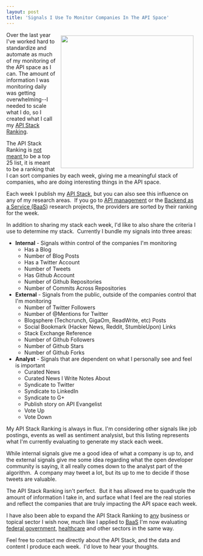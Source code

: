 ```yaml
---
layout: post
title: 'Signals I Use To Monitor Companies In The API Space'
---
```

<p><a href="http://theapistack.com" target="_blank"><img style="padding: 10px;" src="http://kinlane-productions.s3.amazonaws.com/api-stack/api-stack-logo.png" alt="" width="350" align="right" /></a></p>
<p>Over the last year I've worked hard to standardize and automate as much of my monitoring of the API space as I can. The amount of information I was monitoring daily was getting overwhelming--I needed to scale what I do, so I created what I call my <a href="http://theapistack.com/ranking.html">API Stack Ranking</a>.</p>
<p>The API Stack Ranking is <span style="text-decoration: underline;">not meant </span>to be a top 25 list, it is meant to be a ranking that I can sort companies by each week, giving me a meaningful stack of companies, who are doing interesting things in the API space.</p>
<p>Each week I publish my <a href="http://theapistack.com" target="_blank">API Stack</a>, but you can also see this influence on any of my research areas. &nbsp;If you go to <a title="API Management" href="http://management.apievangelist.com">API management</a> or the <a title="Backend as a Service (BaaS)" href="http://baas.apievangelist.com">Backend as a Service (BaaS</a>) research projects, the providers are sorted by their ranking for the week.</p>
<p>In addition to sharing my stack each week, I'd like to also share the criteria I use to determine my stack. &nbsp;Currently I bundle my signals into three areas:</p>
<ul class="mainlist">
<li><strong>Internal</strong> - Signals within control of the companies I'm monitoring      
<ul class="mainlist">
<li>Has a Blog</li>
<li>Number of Blog Posts</li>
<li>Has a Twitter Account</li>
<li>Number of Tweets</li>
<li>Has Github Account</li>
<li>Number of Github Repositories</li>
<li>Number of Commits Across Repositories</li>
</ul>
</li>
<li><strong>External</strong> - Signals from the public, outside of the companies control that I'm monitoring      
<ul class="mainlist">
<li>Number of Twitter Followers</li>
<li>Number of @Mentions for Twitter</li>
<li>Blogsphere (Techcrunch, GigaOm, ReadWrite, etc) Posts</li>
<li>Social Bookmark (Hacker News, Reddit, StumbleUpon) Links</li>
<li>Stack Exchange Reference</li>
<li>Number of Github Followers</li>
<li>Number of Github Stars</li>
<li>Number of Github Forks</li>
</ul>
</li>
<li><strong>Analyst</strong> - Signals that are dependent on what I personally see and feel is important      
<ul class="mainlist">
<li>Curated News</li>
<li>Curated News I Write Notes About</li>
<li>Syndicate to Twitter</li>
<li>Syndicate to LinkedIn</li>
<li>Syndicate to G+</li>
<li>Publish story on API Evangelist</li>
<li>Vote Up&nbsp;</li>
<li>Vote Down</li>
</ul>
</li>
</ul>
<p>My API Stack Ranking is always in flux.  I'm considering other signals like job postings, events as well as sentiment analysist, but this listing represents what I'm currently evaluating to generate my stack each week.</p>
<p>While internal signals give me a good idea of what a company is up to, and the external signals give me some idea regarding what the open developer community is saying, it all really comes down to the analyst part of the algorithm. &nbsp;A company may tweet a lot, but its up to me to decide if those tweets are valuable.</p>
<p>The API Stack Ranking isn't perfect. &nbsp;But it has allowed me to quadruple the amount of information I take in, and surface what I feel are the real stories and reflect the companies that are truly impacting the API space each week.</p>
<p>I have also been able to expand the API Stack Ranking to <span style="text-decoration: underline;">any</span> business or topical sector I wish now, much like I applied to <a title="BaaS" href="http://baas.apievangelist.com">BaaS</a> I'm now evaluating <a title="Federal Government" href="http://federal-government.apievangelist.com">federal government</a>, <a title="healthcare" href="http://healthcare.apievangelist.com">healthcare</a> and other sectors in the same way.</p>
<p>Feel free to contact me directly about the API Stack, and the data and content I produce each week. &nbsp;I'd love to hear your thoughts.</p>